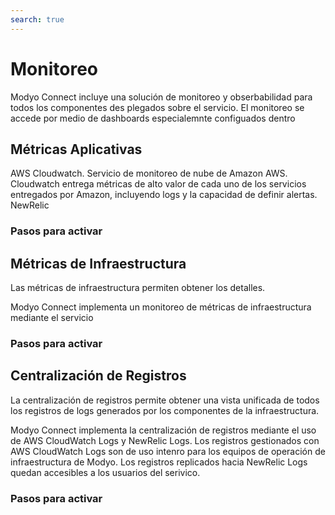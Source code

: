 ```yaml
---
search: true
---
```


# Monitoreo
Modyo Connect incluye una solución de monitoreo y obserbabilidad para todos los componentes des plegados sobre el servicio. El monitoreo se accede por medio de dashboards especialemnte configuados dentro 

## Métricas Aplicativas
AWS Cloudwatch. Servicio de monitoreo de nube de Amazon AWS. Cloudwatch entrega métricas de alto valor de cada uno de los servicios entregados por Amazon, incluyendo logs y la capacidad de definir alertas. 
NewRelic

### Pasos para activar

## Métricas de Infraestructura
Las métricas de infraestructura permiten obtener los detalles.

Modyo Connect implementa un monitoreo de métricas de infraestructura mediante el servicio

### Pasos para activar

## Centralización de Registros
La centralización de registros permite obtener una vista unificada de todos los registros de logs generados por los componentes de la infraestructura.

Modyo Connect implementa la centralización de registros mediante el uso de AWS CloudWatch Logs y NewRelic Logs. Los registros gestionados con AWS CloudWatch Logs son de uso intenro para los equipos de operación de infraestructura de Modyo. Los registros replicados hacia NewRelic Logs quedan accesibles a los usuarios del serivico.

### Pasos para activar
